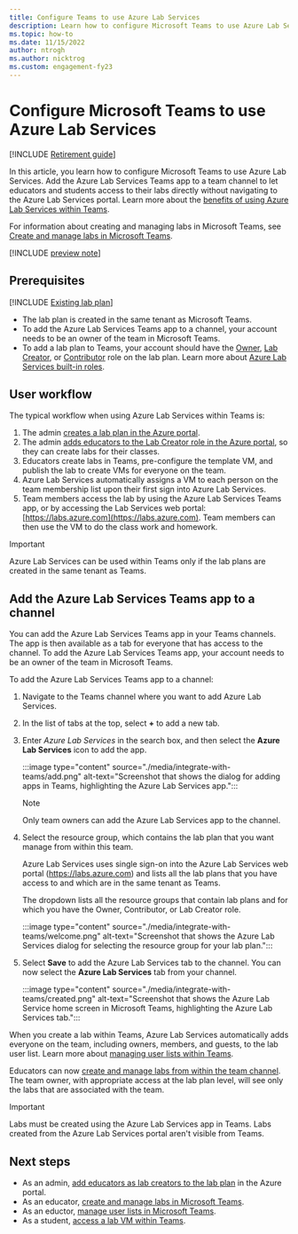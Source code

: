 ```yaml
---
title: Configure Teams to use Azure Lab Services
description: Learn how to configure Microsoft Teams to use Azure Lab Services.
ms.topic: how-to
ms.date: 11/15/2022
author: ntrogh
ms.author: nicktrog
ms.custom: engagement-fy23
---
```


# Configure Microsoft Teams to use Azure Lab Services

[!INCLUDE [Retirement guide](./includes/retirement-banner.md)]

In this article, you learn how to configure Microsoft Teams to use Azure Lab Services. Add the Azure Lab Services Teams app to a team channel to let educators and students access to their labs directly without navigating to the Azure Lab Services portal. Learn more about the [benefits of using Azure Lab Services within Teams](./lab-services-within-teams-overview.md).

For information about creating and managing labs in Microsoft Teams, see [Create and manage labs in Microsoft Teams](./how-to-manage-labs-within-teams.md).

[!INCLUDE [preview note](./includes/lab-services-new-update-focused-article.md)]

## Prerequisites

[!INCLUDE [Existing lab plan](./includes/lab-services-prerequisite-lab-plan.md)]

- The lab plan is created in the same tenant as Microsoft Teams.
- To add the Azure Lab Services Teams app to a channel, your account needs to be an owner of the team in Microsoft Teams.
- To add a lab plan to Teams, your account should have the [Owner](./concept-lab-services-role-based-access-control.md#owner-role), [Lab Creator](./concept-lab-services-role-based-access-control.md#lab-creator-role), or [Contributor](./concept-lab-services-role-based-access-control.md#contributor-role) role on the lab plan. Learn more about [Azure Lab Services built-in roles](./concept-lab-services-role-based-access-control.md).

## User workflow 

The typical workflow when using Azure Lab Services within Teams is:

1. The admin [creates a lab plan in the Azure portal](./quick-create-resources.md).
1. The admin [adds educators to the Lab Creator role in the Azure portal](quick-create-resources.md#add-a-user-to-the-lab-creator-role), so they can create labs for their classes.
1. Educators create labs in Teams, pre-configure the template VM, and publish the lab to create VMs for everyone on the team.
1. Azure Lab Services automatically assigns a VM to each person on the team membership list upon their first sign into Azure Lab Services.
1. Team members access the lab by using the Azure Lab Services Teams app, or by accessing the Lab Services web portal: [https://labs.azure.com](https://labs.azure.com). Team members can then use the VM to do the class work and homework.

> [!IMPORTANT]
> Azure Lab Services can be used within Teams only if the lab plans are created in the same tenant as Teams.

## Add the Azure Lab Services Teams app to a channel

You can add the Azure Lab Services Teams app in your Teams channels. The app is then available as a tab for everyone that has access to the channel. To add the Azure Lab Services Teams app, your account needs to be an owner of the team in Microsoft Teams.

To add the Azure Lab Services Teams app to a channel:

1. Navigate to the Teams channel where you want to add Azure Lab Services. 

1. In the list of tabs at the top, select **+** to add a new tab.

1. Enter *Azure Lab Services* in the search box, and then select the **Azure Lab Services** icon to add the app.

    :::image type="content" source="./media/integrate-with-teams/add.png" alt-text="Screenshot that shows the dialog for adding apps in Teams, highlighting the Azure Lab Services app.":::

    > [!NOTE]
    > Only team owners can add the Azure Lab Services app to the channel.

1. Select the resource group, which contains the lab plan that you want manage from within this team.

    Azure Lab Services uses single sign-on into the Azure Lab Services web portal (https://labs.azure.com) and lists all the lab plans that you have access to and which are in the same tenant as Teams.

    The dropdown lists all the resource groups that contain lab plans and for which you have the Owner, Contributor, or Lab Creator role.

    :::image type="content" source="./media/integrate-with-teams/welcome.png" alt-text="Screenshot that shows the Azure Lab Services dialog for selecting the resource group for your lab plan.":::

1. Select **Save** to add the Azure Lab Services tab to the channel. You can now select the **Azure Lab Services** tab from your channel.

    :::image type="content" source="./media/integrate-with-teams/created.png" alt-text="Screenshot that shows the Azure Lab Service home screen in Microsoft Teams, highlighting the Azure Lab Services tab.":::

When you create a lab within Teams, Azure Lab Services automatically adds everyone on the team, including owners, members, and guests, to the lab user list. Learn more about [managing user lists within Teams](./how-to-manage-labs-within-teams.md#manage-lab-user-lists-in-teams).

Educators can now [create and manage labs from within the team channel](./how-to-manage-labs-within-teams.md). The team owner, with appropriate access at the lab plan level, will see only the labs that are associated with the team.

> [!IMPORTANT]
> Labs must be created using the Azure Lab Services app in Teams.  Labs created from the Azure Lab Services portal aren't visible from Teams.

## Next steps

- As an admin, [add educators as lab creators to the lab plan](./add-lab-creator.md) in the Azure portal.
- As an educator, [create and manage labs in Microsoft Teams](./how-to-manage-labs-within-teams.md).
- As an eductor, [manage user lists in Microsoft Teams](./how-to-manage-labs-within-teams.md#manage-lab-user-lists-in-teams).
- As a student, [access a lab VM within Teams](./how-to-access-vm-for-students-within-teams.md).
